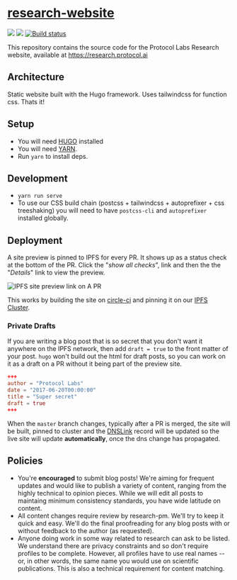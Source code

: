 # [research-website](https://research.protocol.ai)

[![](https://img.shields.io/badge/team-research-0f41f4.svg?style=flat-square)](https://github.com/protocol/research)
[![](https://img.shields.io/badge/team-%F0%9F%94%92%20research-0f41f4.svg?style=flat-square)](https://github.com/protocol/research-private)
[![Build status](https://img.shields.io/circleci/build/github/protocol/research-website?style=flat-square&token=725e6aa020667e80f2b9770c7171764fa09ea839)](https://circleci.com/gh/protocol/research-website)

This repository contains the source code for the Protocol Labs Research website, available at https://research.protocol.ai

## Architecture

Static website built with the Hugo framework.
Uses tailwindcss for function css.
Thats it!

## Setup

- You will need [HUGO](https://gohugo.io/) installed
- You will need [YARN](https://yarnpkg.com/lang/en/).
- Run `yarn` to install deps.

## Development

- `yarn run serve`
- To use our CSS build chain (postcss + tailwindcss + autoprefixer + css treeshaking)
  you will need to have `postcss-cli` and `autoprefixer` installed globally.

## Deployment

A site preview is pinned to IPFS for every PR. It shows up as a status check at the bottom of the PR. Click the "_show all checks_", link and then the the "_Details_" link to view the preview.

![IPFS site preview link on A PR](https://github.com/ipfs-shipyard/ipfs-dns-deploy/blob/6abc3ef9f77d02e1321ea1d090b146d9cb710719/screenshot.png)

This works by building the site on [circle-ci](https://circleci.com/gh/protocol/website) and pinning it on our [IPFS Cluster](https://cluster.ipfs.io/).

### Private Drafts

If you are writing a blog post that is so secret that you don't want it anywhere on the IPFS network, then add `draft = true` to the front matter of your post. `hugo` won't build out the html for draft posts, so you can work on it as a draft on a PR without it being part of the preview site.

```toml
+++
author = "Protocol Labs"
date = "2017-06-20T00:00:00"
title = "Super secret"
draft = true
+++
```

When the `master` branch changes, typically after a PR is merged, the site will be built, pinned to cluster and the [DNSLink](https://docs.ipfs.io/guides/concepts/dnslink/) record will be updated so the live site will update **automatically**, once the dns change has propagated.

## Policies

- You're **encouraged** to submit blog posts! We're aiming for frequent updates and would like to publish a variety of content, ranging from the highly technical to opinion pieces. While we will edit all posts to maintaing minimum consistency standards, you have wide latitude on content.
- All content changes require review by research-pm. We'll try to keep it quick and easy. We'll do the final proofreading for any blog posts with or without feedback to the author (as requested).
- Anyone doing work in some way related to research can ask to be listed. We understand there are privacy constraints and so don't require profiles to be complete. However, all profiles have to use real names -- or, in other words, the same name you would use on scientific publications. This is also a technical requirement for content matching. 
